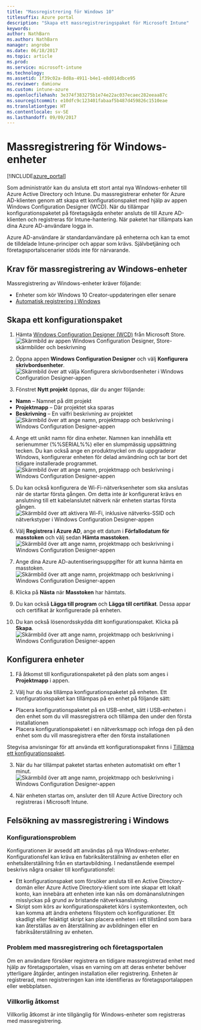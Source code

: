 ```yaml
---
title: "Massregistrering för Windows 10"
titlesuffix: Azure portal
description: "Skapa ett massregistreringspaket för Microsoft Intune"
keywords: 
author: NathBarn
ms.author: NathBarn
manager: angrobe
ms.date: 06/18/2017
ms.topic: article
ms.prod: 
ms.service: microsoft-intune
ms.technology: 
ms.assetid: 1f39c02a-8d8a-4911-b4e1-e8d014dbce95
ms.reviewer: damionw
ms.custom: intune-azure
ms.openlocfilehash: 3e374f383275b1e74e22ac037ecaec282eeaa87c
ms.sourcegitcommit: e10dfc9c123401fabaaf5b487d459826c1510eae
ms.translationtype: HT
ms.contentlocale: sv-SE
ms.lasthandoff: 09/09/2017
---
```

# <a name="bulk-enrollment-for-windows-devices"></a>Massregistrering för Windows-enheter

[!INCLUDE[azure_portal](./includes/azure_portal.md)]

Som administratör kan du ansluta ett stort antal nya Windows-enheter till Azure Active Directory och Intune. Du massregistrerar enheter för Azure AD-klienten genom att skapa ett konfigurationspaket med hjälp av appen Windows Configuration Designer (WCD). När du tillämpar konfigurationspaketet på företagsägda enheter ansluts de till Azure AD-klienten och registreras för Intune-hantering. När paketet har tillämpats kan dina Azure AD-användare logga in.

Azure AD-användare är standardanvändare på enheterna och kan ta emot de tilldelade Intune-principer och appar som krävs. Självbetjäning och företagsportalscenarier stöds inte för närvarande.

## <a name="prerequisites-for-windows-devices-bulk-enrollment"></a>Krav för massregistrering av Windows-enheter

Massregistrering av Windows-enheter kräver följande:

- Enheter som kör Windows 10 Creator-uppdateringen eller senare
- [Automatisk registrering i Windows](https://docs.microsoft.com/intune-classic/deploy-use/set-up-windows-device-management-with-microsoft-intune#enable-windows-10-automatic-enrollment)

## <a name="create-a-provisioning-package"></a>Skapa ett konfigurationspaket

1. Hämta [Windows Configuration Designer (WCD)](https://www.microsoft.com/store/apps/9nblggh4tx22) från Microsoft Store.
![Skärmbild av appen Windows Configuration Designer, Store-skärmbilder och beskrivning](media/bulk-enroll-store.png)

2. Öppna appen **Windows Configuration Designer** och välj **Konfigurera skrivbordsenheter**.
![Skärmbild över att välja Konfigurera skrivbordsenheter i Windows Configuration Designer-appen](media/bulk-enroll-select.png)

3. Fönstret **Nytt projekt** öppnas, där du anger följande:
  - **Namn** – Namnet på ditt projekt
  - **Projektmapp** – Där projektet ska sparas
  - **Beskrivning** – En valfri beskrivning av projektet ![Skärmbild över att ange namn, projektmapp och beskrivning i Windows Configuration Designer-appen](media/bulk-enroll-name.png)

4.  Ange ett unikt namn för dina enheter. Namnen kan innehålla ett serienummer (%%SERIAL%%) eller en slumpmässig uppsättning tecken. Du kan också ange en produktnyckel om du uppgraderar Windows, konfigurerar enheten för delad användning och tar bort det tidigare installerade programmet.
![Skärmbild över att ange namn, projektmapp och beskrivning i Windows Configuration Designer-appen](media/bulk-enroll-device.png)

5.  Du kan också konfigurera de Wi-Fi-nätverksenheter som ska anslutas när de startar första gången.  Om detta inte är konfigurerat krävs en anslutning till ett kabelanslutet nätverk när enheten startas första gången.
![Skärmbild över att aktivera Wi-Fi, inklusive nätverks-SSID och nätverkstyper i Windows Configuration Designer-appen](media/bulk-enroll-network.png)

6.  Välj **Registrera i Azure AD**, ange ett datum i **Förfallodatum för masstoken** och välj sedan **Hämta masstoken**.
![Skärmbild över att ange namn, projektmapp och beskrivning i Windows Configuration Designer-appen](media/bulk-enroll-account.png)

7. Ange dina Azure AD-autentiseringsuppgifter för att kunna hämta en masstoken.
![Skärmbild över att ange namn, projektmapp och beskrivning i Windows Configuration Designer-appen](media/bulk-enroll-cred.png)

8.  Klicka på **Nästa** när **Masstoken** har hämtats.

9. Du kan också **Lägga till program** och **Lägga till certifikat**. Dessa appar och certifikat är konfigurerade på enheten.

10. Du kan också lösenordsskydda ditt konfigurationspaket.  Klicka på **Skapa**.
![Skärmbild över att ange namn, projektmapp och beskrivning i Windows Configuration Designer-appen](media/bulk-enroll-create.png)

## <a name="provision-devices"></a>Konfigurera enheter

1. Få åtkomst till konfigurationspaketet på den plats som anges i **Projektmapp** i appen.

2. Välj hur du ska tillämpa konfigurationspaketet på enheten.  Ett konfigurationspaket kan tillämpas på en enhet på följande sätt:
 - Placera konfigurationspaketet på en USB-enhet, sätt i USB-enheten i den enhet som du vill massregistrera och tillämpa den under den första installationen
 - Placera konfigurationspaketet i en nätverksmapp och infoga den på den enhet som du vill massregistrera efter den första installationen

 Stegvisa anvisningar för att använda ett konfigurationspaket finns i [Tillämpa ett konfigurationspaket](https://technet.microsoft.com/itpro/windows/configure/provisioning-apply-package).

3. När du har tillämpat paketet startas enheten automatiskt om efter 1 minut.
 ![Skärmbild över att ange namn, projektmapp och beskrivning i Windows Configuration Designer-appen](media/bulk-enroll-add.png)

4. När enheten startas om, ansluter den till Azure Active Directory och registreras i Microsoft Intune.

## <a name="troubleshooting-windows-bulk-enrollment"></a>Felsökning av massregistrering i Windows

### <a name="provisioning-issues"></a>Konfigurationsproblem
Konfigurationen är avsedd att användas på nya Windows-enheter. Konfigurationsfel kan kräva en fabriksåterställning av enheten eller en enhetsåterställning från en startavbildning. I nedanstående exempel beskrivs några orsaker till konfigurationsfel:

- Ett konfigurationspaket som försöker ansluta till en Active Directory-domän eller Azure Active Directory-klient som inte skapar ett lokalt konto, kan innebära att enheten inte kan nås om domänanslutningen misslyckas på grund av bristande nätverksanslutning.
- Skript som körs av konfigurationspaketet körs i systemkontexten, och kan komma att ändra enhetens filsystem och konfigurationer. Ett skadligt eller felaktigt skript kan placera enheten i ett tillstånd som bara kan återställas av en återställning av avbildningen eller en fabriksåterställning av enheten.

### <a name="problems-with-bulk-enrollment-and-company-portal"></a>Problem med massregistrering och företagsportalen
Om en användare försöker registrera en tidigare massregistrerad enhet med hjälp av företagsportalen, visas en varning om att deras enheter behöver ytterligare åtgärder, antingen installation eller registrering. Enheten är registrerad, men registreringen kan inte identifieras av företagsportalappen eller webbplatsen.

### <a name="conditional-access"></a>Villkorlig åtkomst
Villkorlig åtkomst är inte tillgänglig för Windows-enheter som registreras med massregistrering.
